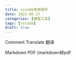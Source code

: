 ```yaml
---
title: vscode常用插件
date: 2021-05-27
categories: [编程工具]
tags: [vscode]
draft: true
---
```


Comment Translate 翻译

Markdown PDF  (markdown转pdf